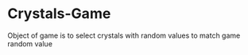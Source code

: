 # Crystals-Game

Object of game is to select crystals with random values to match game random value
